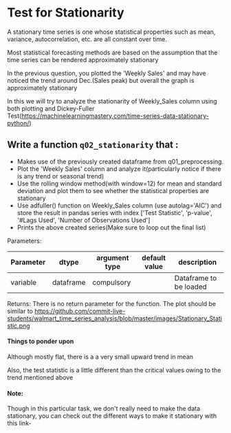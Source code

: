 # Test for Stationarity

A stationary time series is one whose statistical properties such as mean, variance, autocorrelation, etc. are all constant over time. 

Most statistical forecasting methods are based on the assumption that the time series can be rendered approximately stationary 

In the previous question, you plotted the 'Weekly Sales' and may have noticed the trend around Dec.(Sales peak) but overall the graph is approximately stationary

In this we will try to analyze the stationarity of Weekly_Sales column using both plotting and Dickey-Fuller Test(https://machinelearningmastery.com/time-series-data-stationary-python/)



## Write a function `q02_stationarity` that :
- Makes use of the previously created dataframe from q01_preprocessing.
- Plot the 'Weekly Sales' column and analyze it(particularly notice if there is any trend or seasonal trend)
- Use the rolling window method(with window=12) for mean and standard deviation and plot them to see whether the statistical properties are stationary 
- Use adfuller() function on Weekly_Sales column (use autolag='AIC') and store the result in pandas series with index
  ['Test Statistic', 'p-value', '#Lags Used', 'Number of Observations Used']
- Prints the above created series(Make sure to loop out the final list)


Parameters:

| Parameter | dtype | argument type | default value | description |
| --- | --- | --- | --- | --- | 
| variable | dataframe | compulsory | | Dataframe to be loaded |

Returns:
There is no return parameter for the function. The plot should be similar to https://github.com/commit-live-students/walmart_time_series_analysis/blob/master/images/Stationary_Statistic.png

#### Things to ponder upon
Although mostly flat, there is a a very small upward trend in mean

Also, the test statistic is a little different than the critical values owing to the trend mentioned above


#### Note:
Though in this particular task, we don't really need to make the data stationary, you can check out the different ways to make it stationary with this link-


